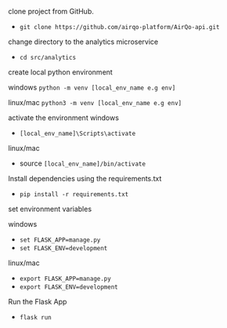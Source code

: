 clone project from GitHub.
- `git clone https://github.com/airqo-platform/AirQo-api.git`

change directory to the analytics microservice
- `cd src/analytics`

create local python environment

windows
`python -m venv [local_env_name e.g env]`

linux/mac
`python3 -m venv [local_env_name e.g env]`

activate the environment
windows
- `[local_env_name]\Scripts\activate`

linux/mac
- source `[local_env_name]/bin/activate`

Install dependencies using the requirements.txt
- `pip install -r requirements.txt`

set environment variables

windows
- `set FLASK_APP=manage.py`
- `set FLASK_ENV=development`

linux/mac
- `export FLASK_APP=manage.py`
- `export FLASK_ENV=development`

Run the Flask App
- `flask run`
